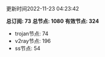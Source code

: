更新时间2022-11-23 04:23:42

**总订阅: 73**
**总节点: 1080**
**有效节点: 324**
- trojan节点: 74
- v2ray节点: 196
- ss节点: 54
